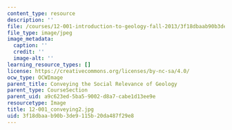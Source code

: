 ```yaml
---
content_type: resource
description: ''
file: /courses/12-001-introduction-to-geology-fall-2013/3f18dbaab90b3de9115b20da487f29e8_12-001_conveying2.jpg
file_type: image/jpeg
image_metadata:
  caption: ''
  credit: ''
  image-alt: ''
learning_resource_types: []
license: https://creativecommons.org/licenses/by-nc-sa/4.0/
ocw_type: OCWImage
parent_title: Conveying the Social Relevance of Geology
parent_type: CourseSection
parent_uid: a9c623ed-5ba5-9002-d8a7-cabe1d13ee9e
resourcetype: Image
title: 12-001_conveying2.jpg
uid: 3f18dbaa-b90b-3de9-115b-20da487f29e8
---
```

